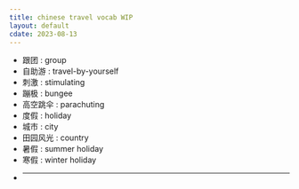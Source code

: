 ```yaml
---
title: chinese travel vocab WIP
layout: default
cdate: 2023-08-13
---
```


- 跟团 : group
- 自助游 : travel-by-yourself
- 刺激 : stimulating
- 蹦极 : bungee
- 高空跳伞 : parachuting
- 度假 : holiday
- 城市 : city
- 田园风光 : country
- 暑假 : summer holiday
- 寒假 : winter holiday
- ****